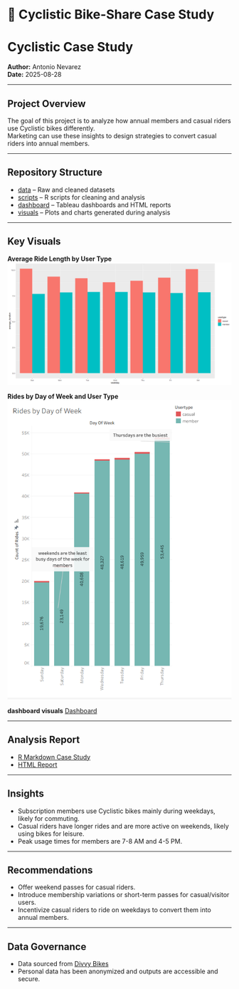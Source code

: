 # 🚴 Cyclistic Bike-Share Case Study

# Cyclistic Case Study

**Author:** Antonio Nevarez  
**Date:** 2025-08-28  

---

## Project Overview
The goal of this project is to analyze how annual members and casual riders use Cyclistic bikes differently.  
Marketing can use these insights to design strategies to convert casual riders into annual members.

---

## Repository Structure
- [data](data/) – Raw and cleaned datasets  
- [scripts](scripts/) – R scripts for cleaning and analysis  
- [dashboard](dashboard/) – Tableau dashboards and HTML reports  
- [visuals](visuals/) – Plots and charts generated during analysis  

---

## Key Visuals

**Average Ride Length by User Type**  
![Average Ride Length](visuals/average_duration_per_usertype.png)

**Rides by Day of Week and User Type**  
![Rides by Day](RIDES_BY_WEEK.png)

**dashboard visuals**
[Dashboard](cyclistic-case-study/Dashboard/Cyclistic%20Riders_%20Annual%20vs.%20Casual%20Usage%20Patterns_.png)




---

## Analysis Report
- [R Markdown Case Study](Scripts/cyclistic%20bike%20share%20-case%20study.v2Rmd.Rmd)
- [HTML Report](cyclistic-bike-share--case-study.v2Rmd.html
)
---

## Insights
- Subscription members use Cyclistic bikes mainly during weekdays, likely for commuting.  
- Casual riders have longer rides and are more active on weekends, likely using bikes for leisure.  
- Peak usage times for members are 7-8 AM and 4-5 PM.  

---

## Recommendations
- Offer weekend passes for casual riders.  
- Introduce membership variations or short-term passes for casual/visitor users.  
- Incentivize casual riders to ride on weekdays to convert them into annual members.  

---

## Data Governance
- Data sourced from [Divvy Bikes](https://www.divvybikes.com/data-license-agreement)  
- Personal data has been anonymized and outputs are accessible and secure.
